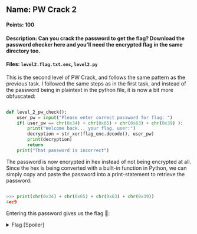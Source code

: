 ## Name: PW Crack 2
#### Points: 100
#### Description: Can you crack the password to get the flag? Download the password checker here and you'll need the encrypted flag in the same directory too.
#### Files: `level2.flag.txt.enc`, `level2.py`

This is the second level of PW Crack, and follows the same pattern as the previous task. I followed the same steps as in the first task, and instead
of the password being in plaintext in the python file, it is now a bit more obfuscated:

```python

def level_2_pw_check():
    user_pw = input("Please enter correct password for flag: ")
    if( user_pw == chr(0x34) + chr(0x65) + chr(0x63) + chr(0x39) ):
        print("Welcome back... your flag, user:")
        decryption = str_xor(flag_enc.decode(), user_pw)
        print(decryption)
        return
    print("That password is incorrect")

```

The password is now encrypted in hex instead of not being encrypted at all. Since the hex is being converted with a built-in function in Python, we can
simply copy and paste the password into a print-statement to retrieve the password:

```python

>>> print(chr(0x34) + chr(0x65) + chr(0x63) + chr(0x39))
4ec9

```

Entering this password gives us the flag 🚩:

<details>
  <summary>Flag [Spoiler]</summary>

  ```
  ┌──(gagr㉿desktop)-[/picomini2022/pw_crack_2]
  └─$ python3 level2.py
  Please enter correct password for flag: 4ec9
  Welcome back... your flag, user:
  picoCTF{tr45h_51ng1ng_9701e681}
  ```
</details>
